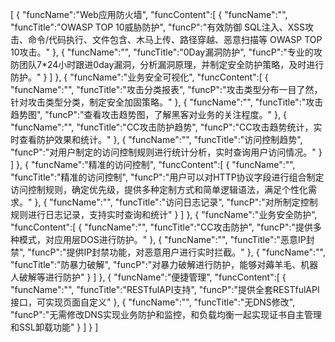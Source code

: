 [
	{
		"funcName":"Web应用防火墙",
		"funcContent":[
			{
				"funcName":"",
				"funcTitle":"OWASP TOP 10威胁防护",
				"funcP":"有效防御 SQL注入、XSS攻击、命令/代码执行、文件包含、木马上传、路径穿越、恶意扫描等 OWASP TOP 10攻击。"
			},
			{
				"funcName":"",
				"funcTitle":"0Day漏洞防护",
				"funcP":"专业的攻防团队7*24小时跟进0day漏洞，分析漏洞原理，并制定安全防护策略，及时进行防护。"
			}
		]
	},
	{
		"funcName":"业务安全可视化",
		"funcContent":[
			{
				"funcName":"",
				"funcTitle":"攻击分类报表",
				"funcP":"攻击类型分布一目了然，针对攻击类型分类，制定安全加固策略。"
			},
			{
				"funcName":"",
				"funcTitle":"攻击趋势图",
				"funcP":"查看攻击趋势图，了解黑客对业务的关注程度。"
			},
			{
				"funcName":"",
				"funcTitle":"CC攻击防护趋势",
				"funcP":"CC攻击趋势统计，实时查看防护效果和统计。"
			},
			{
				"funcName":"",
				"funcTitle":"访问控制趋势",
				"funcP":"对用户制定的访问控制规则进行统计分析，实时查询用户访问情况。"
			}
		]
	},
	{
		"funcName":"精准的访问控制",
		"funcContent":[
			{
				"funcName":"",
				"funcTitle":"精准的访问控制",
				"funcP":"用户可以对HTTP协议字段进行组合制定访问控制规则，确定优先级，提供多种定制方式和简单逻辑语法，满足个性化需求。"
			},
			{
				"funcName":"",
				"funcTitle":"访问日志记录",
				"funcP":"对所制定控制规则进行日志记录，支持实时查询和统计"
			}
		]
	},
	{
		"funcName":"业务安全防护",
		"funcContent":[
			{
				"funcName":"",
				"funcTitle":"CC攻击防护",
				"funcP":"提供多种模式，对应用层DOS进行防护。"
			},
			{
				"funcName":"",
				"funcTitle":"恶意IP封禁",
				"funcP":"提供IP封禁功能，对恶意用户进行实时拦截。"
			},
			{
				"funcName":"",
				"funcTitle":"防暴力破解",
				"funcP":"对暴力破解进行防护，能够对薅羊毛、机器人破解等进行防护"
			}
		]
	},
	{
		"funcName":"便捷管理",
		"funcContent":[
			{
				"funcName":"",
				"funcTitle":"RESTfulAPI支持",
				"funcP":"提供全套RESTfulAPI接口，可实现页面自定义"
			},
			{
				"funcName":"",
				"funcTitle":"无DNS修改",
				"funcP":"无需修改DNS实现业务防护和监控，和负载均衡一起实现证书自主管理和SSL卸载功能"
			}
		]
	}
]
